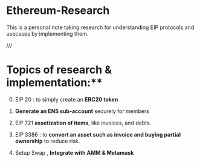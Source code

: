 # Ethereum-Research
This is a personal note taking research for understanding EIP protocols and usecases by implementing them.

///

# Topics of research & implementation:**


 0. EIP 20 : to simply create an **ERC20 token** 

 1. **Generate an ENS sub-account** securely for members

 2. EIP 721 **assetization of items**, like invoices, and debts.

 3. EIP 3386 : to **convert an asset such as invoice and buying partial ownership** to reduce risk.

 4. Setup Swap , **Integrate with AMM & Metamask**
